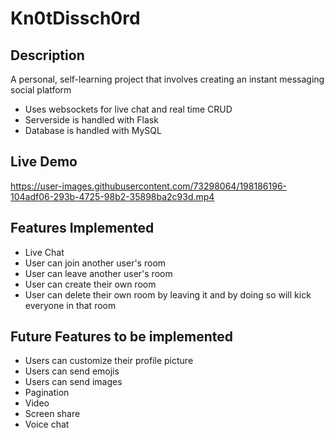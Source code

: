 # Kn0tDissch0rd

## Description

A personal, self-learning project that involves creating an instant messaging social platform 
  - Uses websockets for live chat and real time CRUD
  - Serverside is handled with Flask
  - Database is handled with MySQL
  
## Live Demo
https://user-images.githubusercontent.com/73298064/198186196-104adf06-293b-4725-98b2-35898ba2c93d.mp4

## Features Implemented
- Live Chat 
- User can join another user's room
- User can leave another user's room
- User can create their own room
- User can delete their own room by leaving it and by doing so will kick everyone in that room

## Future Features to be implemented
- Users can customize their profile picture
- Users can send emojis
- Users can send images
- Pagination
- Video 
- Screen share
- Voice chat
